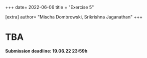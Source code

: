 +++
date= 2022-06-06
title = "Exercise 5"

[extra]
author= "Mischa Dombrowski, Srikrishna Jaganathan"
+++

# TBA 

**Submission deadline: 19.06.22 23:59h**
